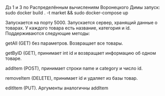 Дз 1 и 3 по Распределённым вычислениям Воронецкого Димы
запуск:
sudo docker build . -t market && sudo docker-compose up

Запускается на порту 5000.
Запускается сервер, хранящий данные о товарах. У каждого товара есть название, категория и id. Поддерживаются следующие методы:

getAll (GET) без параметров. Возвращает все товары.

getByID (GET), принимает int id и возвращает информацию об одном товаре.

addItem (POST), принимает строки name и category и число id.

removeItem (DELETE), принимает id и удаляет из базы товар.

editItem (PUT). Аргументы аналогичны addItem
